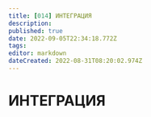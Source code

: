 ```yaml
---
title: [014] ИНТЕГРАЦИЯ
description: 
published: true
date: 2022-09-05T22:34:18.772Z
tags: 
editor: markdown
dateCreated: 2022-08-31T08:20:02.974Z
---
```


# ИНТЕГРАЦИЯ

